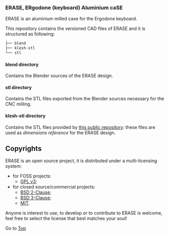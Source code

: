 <a name="top"></a>

### ERASE, ERgodone (keyboard) Aluminium caSE

ERASE is an aluminium milled case for the Ergodone keyboard.

This repository contains the versioned CAD files of ERASE and it is structured as following:

```bash
├── blend
├── klesh-stl
└── stl
```

#### blend directory

Contains the Blender sources of the ERASE design.

#### stl directory

Contains the STL files exported from the Blender sources necessary for the CNC milling.

#### klesh-stl directory

Contains the STL files provided by [this public repository](https://github.com/klesh/ergodone-3d-printing-case): these files are used as *dimensions reference* for the ERASE design.

## Copyrights

ERASE is an open source project, it is distributed under a multi-licensing system:

+ for FOSS projects:
  - [GPL v3](http://www.gnu.org/licenses/gpl-3.0.html);
+ for closed source/commercial projects:
  - [BSD 2-Clause](http://opensource.org/licenses/BSD-2-Clause);
  - [BSD 3-Clause](http://opensource.org/licenses/BSD-3-Clause);
  - [MIT](http://opensource.org/licenses/MIT).

Anyone is interest to use, to develop or to contribute to ERASE is welcome, feel free to select the license that best matches your soul!

Go to [Top](#top)
